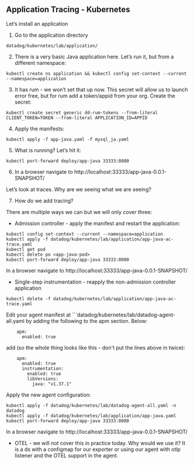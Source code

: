 Application Tracing - Kubernetes
--

Let’s install an application  
  
1) Go to the application directory  
  
```  
datadog/kubernetes/lab/application/  
```  
  
2) There is a very basic Java application here.  Let’s run it, but from a different namespace:  
  

```
kubectl create ns application && kubectl config set-context --current --namespace=application  
```  
  
3) It has rum - we won’t set that up now.  This secret will allow us to launch error free, but for rum add a token/appid from your org.  Create the secret:  
  
```  
kubectl create secret generic dd-rum-tokens --from-literal CLIENT_TOKEN=TOKEN --from-literal APPLICATION_ID=APPID  
```  
  
4) Apply the manifests:  
  
```  
kubectl apply -f app-java.yaml -f mysql_ja.yaml  
```  
    
5) What is running?  Let’s hit it:  
  
```  
kubectl port-forward deploy/app-java 33333:8080  
```  
  
6) In a browser navigate to http://localhost:33333/app-java-0.0.1-SNAPSHOT/  
  
Let’s look at traces.  Why are we seeing what we are seeing?  
  
7) How do we add tracing?  
  
There are multiple ways we can but we will only cover three:  
  
* Admission controller - apply the manifest and restart the application:  
  
```  
kubectl config set-context --current --namespace=application  
kubectl apply -f datadog/kubernetes/lab/application/app-java-ac-trace.yaml  
kubectl get pod  
kubectl delete po <app-java-pod>  
kubectl port-forward deploy/app-java 33333:8080  
```  
  
In a browser navigate to http://localhost:33333/app-java-0.0.1-SNAPSHOT/  
  
* Single-step instrumentation - reapply the non-admission controller application  
  
```  
kubectl delete -f datadog/kubernetes/lab/application/app-java-ac-trace.yaml  
```  

Edit your agent manifest at ```datadog/kubernetes/lab/datadog-agent-all.yaml by adding the following to the apm section.  Below:    
  
```  
    apm:  
      enabled: true  
```  
  
add (so the whole thing looks like this - don't put the lines above in twice):  
    
```  
    apm:  
      enabled: true  
      instrumentation:  
        enabled: true  
        libVersions:  
          java: "v1.37.1"  
```  

Apply the new agent configuration:  
  
```  
kubectl apply -f datadog/kubernetes/lab/datadog-agent-all.yaml -n datadog
kubectl apply -f datadog/kubernetes/lab/application/app-java.yaml  
kubectl port-forward deploy/app-java 33333:8080  
```  

In a browser navigate to http://localhost:33333/app-java-0.0.1-SNAPSHOT/
      
* OTEL - we will not cover this in practice today.  Why would we use it?  It is a ds with a configmap for our exporter or using our agent with otlp listener and the OTEL support in the agent.    

